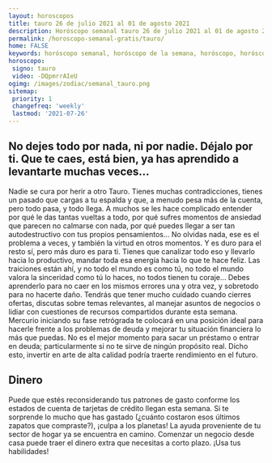```yaml
---
layout: horoscopos
title: tauro 26 de julio 2021 al 01 de agosto 2021 
description: Horóscopo semanal tauro 26 de julio 2021 al 01 de agosto 2021. No dejes todo por nada, ni por nadie. Déjalo por ti. Que te caes, está bien, ya has aprendido a levantarte muchas veces…
permalink: /horoscopo-semanal-gratis/tauro/
home: FALSE
keywords: horóscopo semanal, horóscopo de la semana, horóscopo, horóscopo gratis,horóscopos, horóscopo esperanza gracia, horoscopos tauro la semana, horóscopos gratis, Tarot, Astrologia, Zodíaco, tauro, horoscopo gratis, semanal
horoscopo:
 signo: tauro
 video: -DQpmrrAIeU
ogimg: /images/zodiac/semanal_tauro.png
sitemap:
 priority: 1
 changefreq: 'weekly'
 lastmod: '2021-07-26'
---
```




## No dejes todo por nada, ni por nadie. Déjalo por ti. Que te caes, está bien, ya has aprendido a levantarte muchas veces…

Nadie se cura por herir a otro Tauro. Tienes muchas contradicciones, tienes un pasado que cargas a tu espalda y que, a menudo pesa más de la cuenta, pero todo pasa, y todo llega. A muchos se les hace complicado entender por qué le das tantas vueltas a todo, por qué sufres momentos de ansiedad que parecen no calmarse con nada, por qué puedes llegar a ser tan autodestructivo con tus propios pensamientos… No olvidas nada, ese es el problema a veces, y también la virtud en otros momentos. Y es duro para el resto sí, pero más duro es para ti. Tienes que canalizar todo eso y llevarlo hacia lo productivo, mandar toda esa energía hacia lo que te hace feliz. Las traiciones están ahí, y no todo el mundo es como tú, no todo el mundo valora la sinceridad como tú lo haces, no todos tienen tu coraje… Debes aprenderlo para no caer en los mismos errores una y otra vez, y sobretodo para no hacerte daño.
Tendrás que tener mucho cuidado cuando cierres ofertas, discutas sobre temas relevantes, al manejar asuntos de negocios o lidiar con cuestiones de recursos compartidos durante esta semana. Mercurio iniciando su fase retrógrada te colocará en una posición ideal para hacerle frente a los problemas de deuda y mejorar tu situación financiera lo más que puedas. No es el mejor momento para sacar un préstamo o entrar en deuda; particularmente si no te sirve de ningún propósito real. Dicho esto, invertir en arte de alta calidad podría traerte rendimiento en el futuro.

## Dinero

Puede que estés reconsiderando tus patrones de gasto conforme los estados de cuenta de tarjetas de crédito llegan esta semana. Si te sorprende lo mucho que has gastado (¿cuánto costaron esos últimos zapatos que compraste?), ¡culpa a los planetas! La ayuda proveniente de tu sector de hogar ya se encuentra en camino. Comenzar un negocio desde casa puede traer el dinero extra que necesitas a corto plazo. ¡Usa tus habilidades!